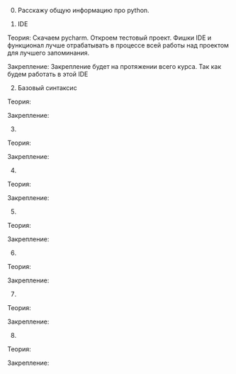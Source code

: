 0) Расскажу общую информацию про python. 

1) IDE

Теория:
Скачаем pycharm. Откроем тестовый проект. Фишки IDE и функционал лучше отрабатывать в процессе всей работы над проектом для лучшего запоминания.

Закрепление:
Закрепление будет на протяжении всего курса. Так как будем работать в этой IDE

2) Базовый синтаксис

Теория:

Закрепление:

3)

Теория:

Закрепление:

4)

Теория:

Закрепление:

5)

Теория:

Закрепление:

6)

Теория:

Закрепление:

7)

Теория:

Закрепление:

8)

Теория:

Закрепление:
